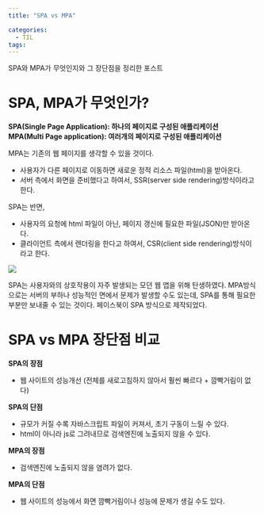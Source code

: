 ```yaml
---
title: "SPA vs MPA"

categories:
  - TIL
tags:
---
```

SPA와 MPA가 무엇인지와 그 장단점을 정리한 포스트

# SPA, MPA가 무엇인가?
__SPA(Single Page Application): 하나의 페이지로 구성된 애플리케이션__  
__MPA(Multi Page application): 여러개의 페이지로 구성된 애플리케이션__  

MPA는 기존의 웹 페이지를 생각할 수 있을 것이다.  
- 사용자가 다른 페이지로 이동하면 새로운 정적 리소스 파일(html)을 받아온다.  
- 서버 측에서 화면을 준비했다고 하여서, SSR(server side rendering)방식이라고 한다.

SPA는 반면,
- 사용자의 요청에 html 파일이 아닌, 페이지 갱신에 필요한 파일(JSON)만 받아온다.
- 클라이언트 측에서 렌더링을 한다고 하여서, CSR(client side rendering)방식이라고 한다.

![](https://docs.microsoft.com/en-us/archive/msdn-magazine/2013/november/images/dn463786.wasson_figure2_hires(en-us,msdn.10).png)

SPA는 사용자와의 상호작용이 자주 발생되는 모던 웹 앱을 위해 탄생하였다. MPA방식으로는 서버의 부하나 성능적인 면에서 문제가 발생할 수도 있는데, SPA를 통해 필요한 부분만 보내줄 수 있는 것이다. 페이스북이 SPA 방식으로 제작되었다.

# SPA vs MPA 장단점 비교

__SPA의 장점__
- 웹 사이트의 성능개선 (전체를 새로고침하지 않아서 훨씬 빠르다 + 깜빡거림이 없다)

__SPA의 단점__
- 규모가 커질 수록 자바스크립트 파일이 커져서, 초기 구동이 느릴 수 있다.
- html이 아니라 js로 그려내므로 검색엔진에 노출되지 않을 수 있다.

__MPA의 장점__
- 검색엔진에 노출되지 않을 염려가 없다.

__MPA의 단점__
- 웹 사이트의 성능에서 화면 깜빡거림이나 성능에 문제가 생길 수도 있다.